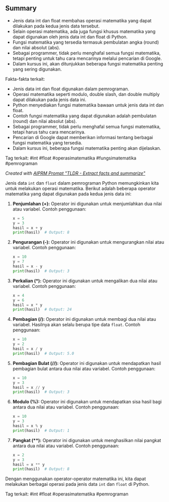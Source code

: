 ## Summary 

- Jenis data int dan float membahas operasi matematika yang dapat dilakukan pada kedua jenis data tersebut.
- Selain operasi matematika, ada juga fungsi khusus matematika yang dapat digunakan oleh jenis data int dan float di Python.
- Fungsi matematika yang tersedia termasuk pembulatan angka (round) dan nilai absolut (abs).
- Sebagai programmer, tidak perlu menghafal semua fungsi matematika, tetapi penting untuk tahu cara mencarinya melalui pencarian di Google.
- Dalam kursus ini, akan ditunjukkan beberapa fungsi matematika penting yang sering digunakan.

Fakta-fakta terkait:
- Jenis data int dan float digunakan dalam pemrograman.
- Operasi matematika seperti modulo, double slash, dan double multiply dapat dilakukan pada jenis data ini.
- Python menyediakan fungsi matematika bawaan untuk jenis data int dan float.
- Contoh fungsi matematika yang dapat digunakan adalah pembulatan (round) dan nilai absolut (abs).
- Sebagai programmer, tidak perlu menghafal semua fungsi matematika, tetapi harus tahu cara mencarinya.
- Pencarian di Google dapat memberikan informasi tentang berbagai fungsi matematika yang tersedia.
- Dalam kursus ini, beberapa fungsi matematika penting akan dijelaskan.

Tag terkait: #int #float #operasimatematika #fungsimatematika #pemrograman

_Created with [AIPRM Prompt "TLDR - Extract facts and summarize"](https://www.aiprm.com/prompts/productivity/summarize/1783773498066604032/)_

Jenis data `int` dan `float` dalam pemrograman Python memungkinkan kita untuk melakukan operasi matematika. Berikut adalah beberapa operator matematika yang dapat digunakan pada kedua jenis data ini:

1. **Penjumlahan (+):** Operator ini digunakan untuk menjumlahkan dua nilai atau variabel. Contoh penggunaan:
   ```python
   x = 5
   y = 3
   hasil = x + y
   print(hasil)  # Output: 8
   ```

2. **Pengurangan (-):** Operator ini digunakan untuk mengurangkan nilai atau variabel. Contoh penggunaan:
   ```python
   x = 10
   y = 7
   hasil = x - y
   print(hasil)  # Output: 3
   ```

3. **Perkalian (\*):** Operator ini digunakan untuk mengalikan dua nilai atau variabel. Contoh penggunaan:
   ```python
   x = 4
   y = 6
   hasil = x * y
   print(hasil)  # Output: 24
   ```

4. **Pembagian (/):** Operator ini digunakan untuk membagi dua nilai atau variabel. Hasilnya akan selalu berupa tipe data `float`. Contoh penggunaan:
   ```python
   x = 10
   y = 2
   hasil = x / y
   print(hasil)  # Output: 5.0
   ```

5. **Pembagian Bulat (//):** Operator ini digunakan untuk mendapatkan hasil pembagian bulat antara dua nilai atau variabel. Contoh penggunaan:
   ```python
   x = 10
   y = 3
   hasil = x // y
   print(hasil)  # Output: 3
   ```

6. **Modulo (%):** Operator ini digunakan untuk mendapatkan sisa hasil bagi antara dua nilai atau variabel. Contoh penggunaan:
   ```python
   x = 10
   y = 3
   hasil = x % y
   print(hasil)  # Output: 1
   ```

7. **Pangkat (\*\*):** Operator ini digunakan untuk menghasilkan nilai pangkat antara dua nilai atau variabel. Contoh penggunaan:
   ```python
   x = 2
   y = 3
   hasil = x ** y
   print(hasil)  # Output: 8
   ```

Dengan menggunakan operator-operator matematika ini, kita dapat melakukan berbagai operasi pada jenis data `int` dan `float` di Python.

Tag terkait: #int #float #operasimatematika #pemrograman
